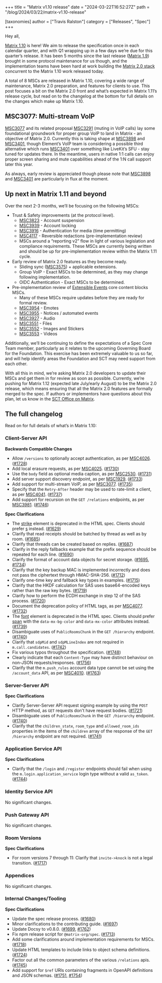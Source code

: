 +++
title = "Matrix v1.10 release"
date = "2024-03-22T16:52:27Z"
path = "/blog/2024/03/22/matrix-v1.10-release"

[taxonomies]
author = ["Travis Ralston"]
category = ["Releases", "Spec"]
+++


Hey all,

[Matrix 1.10](https://spec.matrix.org/v1.10/) is here! We aim to release the specification once in each calendar quarter, and with Q1 wrapping up in a few days we’re due for this quarter’s release. It has been 5 months since the last release ([Matrix 1.9](https://matrix.org/blog/2023/11/29/matrix-v1.9-release/)) brought in some protocol maintenance for us though, and the implementation teams have been hard at work building the [Matrix 2.0 stack](https://matrix.org/blog/2023/09/matrix-2-0/) concurrent to the Matrix 1.10 work released today.

A total of 8 MSCs are released in Matrix 1.10, covering a wide range of maintenance, Matrix 2.0 preparation, and features for clients to use. This post focuses a bit on the Matrix 2.0 front and what’s expected in Matrix 1.11’s release cycle, but read on to the changelog at the bottom for full details on the changes which make up Matrix 1.10.


## MSC3077: Multi-stream VoIP

[MSC3077](https://github.com/matrix-org/matrix-spec-proposals/blob/main/proposals/3077-multi-stream-voip.md) and its related proposal [MSC3291](https://github.com/matrix-org/matrix-spec-proposals/blob/main/proposals/3291-muting.md) (muting in VoIP calls) lay some foundational groundwork for proper group VoIP to land in Matrix - an objective of Matrix 2.0. Currently this is taking shape at [MSC3898](https://github.com/matrix-org/matrix-spec-proposals/pull/3898) and [MSC3401](https://github.com/matrix-org/matrix-spec-proposals/pull/3401), though Element’s VoIP team is considering a possible third alternative which runs [MSC3401](https://github.com/matrix-org/matrix-spec-proposals/pull/3401) over something like LiveKit’s SFU - stay tuned for updates there. In the meantime, users in native 1:1 calls can enjoy proper screen sharing and mute capabilities ahead of the 1:N call support later this year.

As always, early review is appreciated though please note that [MSC3898](https://github.com/matrix-org/matrix-spec-proposals/pull/3898) and [MSC3401](https://github.com/matrix-org/matrix-spec-proposals/pull/3401) are particularly in flux at the moment.


## Up next in Matrix 1.11 and beyond

Over the next 2-3 months, we’ll be focusing on the following MSCs:



* Trust & Safety improvements (at the protocol level).
    * [MSC3823](https://github.com/matrix-org/matrix-spec-proposals/issues/3823) - Account suspension
    * [MSC3939](https://github.com/matrix-org/matrix-spec-proposals/issues/3939) - Account locking
    * [MSC3916](https://github.com/matrix-org/matrix-spec-proposals/issues/3916) - Authentication for media (time permitting)
    * [MSC4117](https://github.com/matrix-org/matrix-spec-proposals/issues/4117) - Reversible redactions (pre-implementation review)
    * MSCs around a “reporting v2” flow in light of various legislation and compliance requirements. These MSCs are currently being written and should be up for pre-implementation review within the Matrix 1.11 cycle.
* Early review of Matrix 2.0 features as they become ready.
    * Sliding sync ([MSC3575](https://github.com/matrix-org/matrix-spec-proposals/pull/3575)) + applicable extensions.
    * Group VoIP - Exact MSCs to be determined, as they may change following implementation.
    * OIDC Authentication - Exact MSCs to be determined.
* Pre-implementation review of [Extensible Events](https://github.com/matrix-org/matrix-spec-proposals/blob/main/proposals/1767-extensible-events.md) core content blocks MSCs.
    * Many of these MSCs require updates before they are ready for formal review.
    * [MSC3954](https://github.com/matrix-org/matrix-doc/pull/3954) - Emotes
    * [MSC3955](https://github.com/matrix-org/matrix-doc/pull/3955) - Notices / automated events
    * [MSC3927](https://github.com/matrix-org/matrix-doc/pull/3927) - Audio
    * [MSC3551](https://github.com/matrix-org/matrix-doc/pull/3551) - Files
    * [MSC3552](https://github.com/matrix-org/matrix-doc/pull/3552) - Images and Stickers
    * [MSC3553](https://github.com/matrix-org/matrix-doc/pull/3553) - Videos

Additionally, we’ll be continuing to define the expectations of a Spec Core Team member, particularly as it relates to the upcoming Governing Board for the Foundation. This exercise has been extremely valuable to us so far, and will help identify areas the Foundation and SCT may need support from each other.

With all this in mind, we’re asking Matrix 2.0 developers to update their MSCs and get them in for review as soon as possible. Currently, we’re pushing for Matrix 1.12 (expected late July/early August) to be the Matrix 2.0 release, which means ensuring that all the Matrix 2.0 features are formally merged to the spec. If authors or implementors have questions about this plan, let us know in the [SCT Office on Matrix](https://matrix.to/#/#sct-office:matrix.org).


## The full changelog

Read on for full details of what’s in Matrix 1.10:

### Client-Server API

**Backwards Compatible Changes**

- Allow `/versions` to optionally accept authentication, as per [MSC4026](https://github.com/matrix-org/matrix-spec-proposals/pull/4026). ([#1728](https://github.com/matrix-org/matrix-spec/issues/1728))
- Add local erasure requests, as per [MSC4025](https://github.com/matrix-org/matrix-spec-proposals/pull/4025). ([#1730](https://github.com/matrix-org/matrix-spec/issues/1730))
- Use the `body` field as optional media caption, as per [MSC2530](https://github.com/matrix-org/matrix-spec-proposals/pull/2530). ([#1731](https://github.com/matrix-org/matrix-spec/issues/1731))
- Add server support discovery endpoint, as per [MSC1929](https://github.com/matrix-org/matrix-spec-proposals/pull/1929). ([#1733](https://github.com/matrix-org/matrix-spec/issues/1733))
- Add support for multi-stream VoIP, as per [MSC3077](https://github.com/matrix-org/matrix-spec-proposals/pull/3077). ([#1735](https://github.com/matrix-org/matrix-spec/issues/1735))
- Specify that the `Retry-After` header may be used to rate-limit a client, as per [MSC4041](https://github.com/matrix-org/matrix-spec-proposals/pull/4041). ([#1737](https://github.com/matrix-org/matrix-spec/issues/1737))
- Add support for recursion on the `GET /relations` endpoints, as per [MSC3981](https://github.com/matrix-org/matrix-spec-proposals/pull/3981). ([#1746](https://github.com/matrix-org/matrix-spec/issues/1746))

**Spec Clarifications**

- The [strike](https://developer.mozilla.org/en-US/docs/Web/HTML/Element/strike) element is deprecated in the HTML spec. Clients should prefer [s](https://developer.mozilla.org/en-US/docs/Web/HTML/Element/s) instead. ([#1629](https://github.com/matrix-org/matrix-spec/issues/1629))
- Clarify that read receipts should be batched by thread as well as by room. ([#1685](https://github.com/matrix-org/matrix-spec/issues/1685))
- Clarify that threads can be created based on replies. ([#1687](https://github.com/matrix-org/matrix-spec/issues/1687))
- Clarify in the reply fallbacks example that the prefix sequence should be repeated for each line. ([#1690](https://github.com/matrix-org/matrix-spec/issues/1690))
- Clarify the format of account data objects for secret storage. ([#1695](https://github.com/matrix-org/matrix-spec/issues/1695), [#1734](https://github.com/matrix-org/matrix-spec/issues/1734))
- Clarify that the key backup MAC is implemented incorrectly and does not pass the ciphertext through HMAC-SHA-256. ([#1712](https://github.com/matrix-org/matrix-spec/issues/1712))
- Clarify one-time key and fallback key types in examples. ([#1715](https://github.com/matrix-org/matrix-spec/issues/1715))
- Clarify that the HKDF calculation for SAS uses base64-encoded keys rather than the raw key bytes. ([#1719](https://github.com/matrix-org/matrix-spec/issues/1719))
- Clarify how to perform the ECDH exchange in step 12 of the SAS process. ([#1720](https://github.com/matrix-org/matrix-spec/issues/1720))
- Document the deprecation policy of HTML tags, as per [MSC4077](https://github.com/matrix-org/matrix-spec-proposals/pull/4077). ([#1732](https://github.com/matrix-org/matrix-spec/issues/1732))
- The [font](https://developer.mozilla.org/en-US/docs/Web/HTML/Element/font) element is deprecated in the HTML spec. Clients should prefer [span](https://developer.mozilla.org/en-US/docs/Web/HTML/Element/span) with the `data-mx-bg-color` and `data-mx-color` attributes instead. ([#1739](https://github.com/matrix-org/matrix-spec/issues/1739))
- Disambiguate uses of `PublicRoomsChunk` in the `GET /hierarchy` endpoint. ([#1740](https://github.com/matrix-org/matrix-spec/issues/1740))
- Clarify that `sdpMid` and `sdpMLineIndex` are not required in `m.call.candidates`. ([#1742](https://github.com/matrix-org/matrix-spec/issues/1742))
- Fix various typos throughout the specification. ([#1748](https://github.com/matrix-org/matrix-spec/issues/1748))
- Clearly indicate that each `Content-Type` may have distinct behaviour on non-JSON requests/responses. ([#1756](https://github.com/matrix-org/matrix-spec/issues/1756))
- Clarify that the `m.push_rules` account data type cannot be set using the `/account_data` API, as per [MSC4010](https://github.com/matrix-org/matrix-spec-proposals/pull/4010). ([#1763](https://github.com/matrix-org/matrix-spec/issues/1763))


### Server-Server API

**Spec Clarifications**

- Clarify Server-Server API request signing example by using the `POST` HTTP method, as `GET` requests don't have request bodies. ([#1721](https://github.com/matrix-org/matrix-spec/issues/1721))
- Disambiguate uses of `PublicRoomsChunk` in the `GET /hierarchy` endpoint. ([#1740](https://github.com/matrix-org/matrix-spec/issues/1740))
- Clarify that the `children_state`, `room_type` and `allowed_room_ids` properties in the items of the `children` array of the response of the `GET /hierarchy` endpoint are not required. ([#1741](https://github.com/matrix-org/matrix-spec/issues/1741))


### Application Service API

**Spec Clarifications**

- Clarify that the `/login` and `/register` endpoints should fail when using the `m.login.application_service` login type without a valid `as_token`. ([#1744](https://github.com/matrix-org/matrix-spec/issues/1744))


### Identity Service API

No significant changes.


### Push Gateway API

No significant changes.


### Room Versions

**Spec Clarifications**

- For room versions 7 through 11: Clarify that `invite->knock` is not a legal transition. ([#1717](https://github.com/matrix-org/matrix-spec/issues/1717))


### Appendices

No significant changes.


### Internal Changes/Tooling

**Spec Clarifications**

- Update the spec release process. ([#1680](https://github.com/matrix-org/matrix-spec/issues/1680))
- Minor clarifications to the contributing guide. ([#1697](https://github.com/matrix-org/matrix-spec/issues/1697))
- Update Docsy to v0.8.0. ([#1699](https://github.com/matrix-org/matrix-spec/issues/1699), [#1762](https://github.com/matrix-org/matrix-spec/issues/1762))
- Fix npm release script for `@matrix-org/spec`. ([#1713](https://github.com/matrix-org/matrix-spec/issues/1713))
- Add some clarifications around implementation requirements for MSCs. ([#1718](https://github.com/matrix-org/matrix-spec/issues/1718))
- Update HTML templates to include links to object schema definitions. ([#1724](https://github.com/matrix-org/matrix-spec/issues/1724))
- Factor out all the common parameters of the various `/relations` apis. ([#1745](https://github.com/matrix-org/matrix-spec/issues/1745))
- Add support for `$ref` URIs containing fragments in OpenAPI definitions and JSON schemas. ([#1751](https://github.com/matrix-org/matrix-spec/issues/1751), [#1754](https://github.com/matrix-org/matrix-spec/issues/1754))
